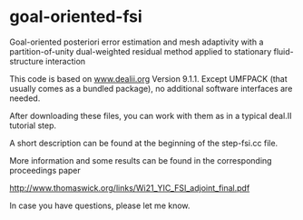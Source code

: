# goal-oriented-fsi
Goal-oriented posteriori error estimation and mesh adaptivity with a partition-of-unity dual-weighted residual method applied to stationary fluid-structure interaction 

This code is based on www.dealii.org Version 9.1.1. Except UMFPACK (that usually comes as a bundled package), no additional software interfaces are needed.

After downloading these files, you can work with them as in a typical deal.II tutorial step.

A short description can be found at the beginning of the step-fsi.cc file.

More information and some results can be found in the corresponding proceedings paper

http://www.thomaswick.org/links/Wi21_YIC_FSI_adjoint_final.pdf

In case you have questions, please let me know.
